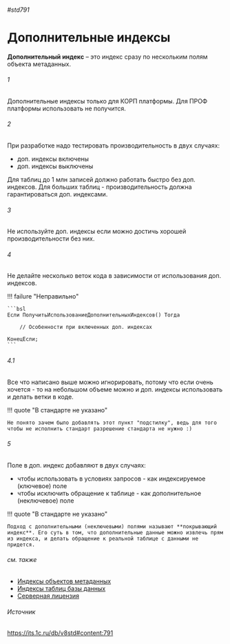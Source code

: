 ###### #std791

# Дополнительные индексы

**Дополнительный индекс** – это индекс сразу по нескольким полям объекта метаданных.

###### 1

Дополнительные индексы только для КОРП платформы. Для ПРОФ платформы использовать не получится.

###### 2

При разработке надо тестировать производительность в двух случаях:

- доп. индексы включены
- доп. индексы выключены

Для таблиц до 1 млн запиcей должно работать быстро без доп. индексов.
Для больших таблиц - производительность должна гарантироваться доп. индексами.

###### 3

Не используйте доп. индексы если можно достичь хорошей производительности без них.

###### 4

Не делайте несколько веток кода в зависимости от использования доп. индексов.

!!! failure "Неправильно"

    ```bsl
    Если ПолучитьИспользованиеДополнительныхИндексов() Тогда

        // Особенности при включенных доп. индексах

    КонецЕсли;
    ```

###### 4.1

Все что написано выше можно игнорировать, потому что если очень хочется - то на небольшом объеме можно и доп. индексы использовать и делать ветки в коде.

!!! quote "В стандарте не указано"

    Не понято зачем было добавлять этот пункт "подстилку", ведь для того чтобы не исполнить стандарт разрешение стандарта не нужно :)

###### 5

Поле в доп. индекс добавляют в двух случаях:

- чтобы использовать в условиях запросов - как индексируемое (ключевое) поле
- чтобы исключить обращение к таблице - как дополнительное (неключевое) поле

!!! quote "В стандарте не указано"

    Подход с дополнительными (неключевыми) полями называют **покрывающий индекс**. Его суть в том, что дополнительные данные можно извлечь прям из индекса, и делать обращение к реальной таблице с данными не придется.

###### см. также

- [Индексы объектов метаданных](https://its.1c.ru/db/v8326doc#bookmark:dev:TI000002802)
- [Индексы таблиц базы данных](https://its.1c.ru/db/metod8dev#content:1590:hdoc)
- [Серверная лицензия](https://its.1c.ru/db/v8326doc#bookmark:adm:TI000001232)

###### Источник

https://its.1c.ru/db/v8std#content:791